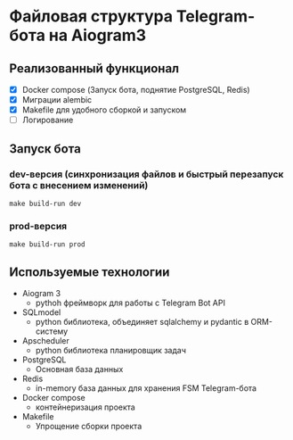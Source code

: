 # Файловая структура Telegram-бота на Aiogram3

## Реализованный функционал
- [x] Docker compose (Запуск бота, поднятие PostgreSQL, Redis)
- [x] Миграции alembic
- [x] Makefile для удобного сборкой и запуском
- [ ] Логирование

## Запуск бота
### dev-версия (синхронизация файлов и быстрый перезапуск бота с внесением изменений)
```
make build-run dev
```
### prod-версия
```
make build-run prod
```

## Используемые технологии
* Aiogram 3
  - pythoh фреймворк для работы с Telegram Bot API
* SQLmodel
  - python библиотека, объединяет sqlalchemy и pydantic в ORM-систему
* Apscheduler
  - python библиотека планировщик задач
* PostgreSQL
  - Основная база данных
* Redis
  - in-memory база данных для хранения FSM Telegram-бота
* Docker compose
  - контейнеризация проекта
* Makefile
  - Упрощение сборки проекта
